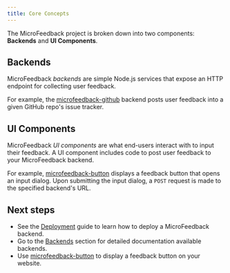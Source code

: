 ```yaml
---
title: Core Concepts
---
```


The MicroFeedback project is broken down into two components:
**Backends** and **UI Components**.

## Backends

MicroFeedback *backends* are simple Node.js services that expose an HTTP
endpoint for collecting user feedback.

For example, the [microfeedback-github](/backends/microfeedback-github/) backend posts user
feedback into a given GitHub repo's issue tracker.

## UI Components

MicroFeedback *UI components* are what end-users interact with to input
their feedback. A UI component includes code to post user feedback to your
MicroFeedback backend.

For example, [microfeedback-button](/ui-components/microfeedback-button/) displays a
feedback button that opens an input dialog. Upon submitting the input
dialog, a `POST` request is made to the specified backend's URL.

## Next steps

- See the [Deployment](/getting-started/deployment) guide to learn how to deploy a MicroFeedback backend.
- Go to the [Backends](/backends/) section for detailed documentation available backends.
- Use [microfeedback-button](/ui-components/microfeedback-button/) to display a feedback button on your website.

